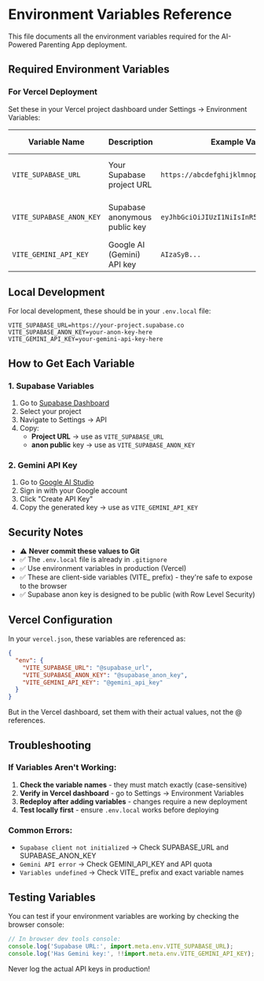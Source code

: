 # Environment Variables Reference

This file documents all the environment variables required for the AI-Powered Parenting App deployment.

## Required Environment Variables

### For Vercel Deployment

Set these in your Vercel project dashboard under Settings → Environment Variables:

| Variable Name | Description | Example Value | Where to Get It |
|---------------|-------------|---------------|-----------------|
| `VITE_SUPABASE_URL` | Your Supabase project URL | `https://abcdefghijklmnop.supabase.co` | Supabase Dashboard → Settings → API |
| `VITE_SUPABASE_ANON_KEY` | Supabase anonymous public key | `eyJhbGciOiJIUzI1NiIsInR5cCI6IkpXVCJ9...` | Supabase Dashboard → Settings → API |
| `VITE_GEMINI_API_KEY` | Google AI (Gemini) API key | `AIzaSyB...` | Google AI Studio → API Keys |

## Local Development

For local development, these should be in your `.env.local` file:

```env
VITE_SUPABASE_URL=https://your-project.supabase.co
VITE_SUPABASE_ANON_KEY=your-anon-key-here
VITE_GEMINI_API_KEY=your-gemini-api-key-here
```

## How to Get Each Variable

### 1. Supabase Variables

1. Go to [Supabase Dashboard](https://supabase.com/dashboard)
2. Select your project
3. Navigate to Settings → API
4. Copy:
   - **Project URL** → use as `VITE_SUPABASE_URL`
   - **anon public** key → use as `VITE_SUPABASE_ANON_KEY`

### 2. Gemini API Key

1. Go to [Google AI Studio](https://makersuite.google.com/app/apikey)
2. Sign in with your Google account
3. Click "Create API Key"
4. Copy the generated key → use as `VITE_GEMINI_API_KEY`

## Security Notes

- ⚠️ **Never commit these values to Git**
- ✅ The `.env.local` file is already in `.gitignore`
- ✅ Use environment variables in production (Vercel)
- ✅ These are client-side variables (VITE_ prefix) - they're safe to expose to the browser
- ✅ Supabase anon key is designed to be public (with Row Level Security)

## Vercel Configuration

In your `vercel.json`, these variables are referenced as:

```json
{
  "env": {
    "VITE_SUPABASE_URL": "@supabase_url",
    "VITE_SUPABASE_ANON_KEY": "@supabase_anon_key", 
    "VITE_GEMINI_API_KEY": "@gemini_api_key"
  }
}
```

But in the Vercel dashboard, set them with their actual values, not the @ references.

## Troubleshooting

### If Variables Aren't Working:

1. **Check the variable names** - they must match exactly (case-sensitive)
2. **Verify in Vercel dashboard** - go to Settings → Environment Variables
3. **Redeploy after adding variables** - changes require a new deployment
4. **Test locally first** - ensure `.env.local` works before deploying

### Common Errors:

- `Supabase client not initialized` → Check SUPABASE_URL and SUPABASE_ANON_KEY
- `Gemini API error` → Check GEMINI_API_KEY and API quota
- `Variables undefined` → Check VITE_ prefix and exact variable names

## Testing Variables

You can test if your environment variables are working by checking the browser console:

```javascript
// In browser dev tools console:
console.log('Supabase URL:', import.meta.env.VITE_SUPABASE_URL);
console.log('Has Gemini key:', !!import.meta.env.VITE_GEMINI_API_KEY);
```

Never log the actual API keys in production!